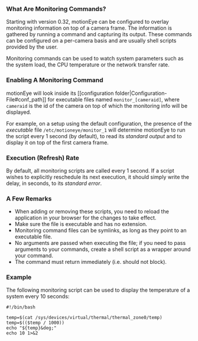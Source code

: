 ### What Are Monitoring Commands?

Starting with version 0.32, motionEye can be configured to overlay monitoring information on top of a camera frame. The information is gathered by running a command and capturing its output. These commands can be configured on a per-camera basis and are usually shell scripts provided by the user.

Monitoring commands can be used to watch system parameters such as the system load, the CPU temperature or the network transfer rate.

### Enabling A Monitoring Command

motionEye will look inside its [[configuration folder|Configuration-File#conf_path]] for executable files named `monitor_[cameraid]`, where `cameraid` is the id of the camera on top of which the monitoring info will be displayed.

For example, on a setup using the default configuration, the presence of the *executable* file `/etc/motioneye/monitor_1` will determine motionEye to run the script every 1 second (by default), to read its *standard output* and to display it on top of the first camera frame.

### Execution (Refresh) Rate

By default, all monitoring scripts are called every 1 second. If a script wishes to explicitly reschedule its next execution, it should simply write the delay, in seconds, to its *standard error*.

### A Few Remarks

* When adding or removing these scripts, you need to reload the application in your browser for the changes to take effect.
* Make sure the file is executable and has no extension.
* Monitoring command files can be symlinks, as long as they point to an executable file.
* No arguments are passed when executing the file; if you need to pass arguments to your commands, create a shell script as a wrapper around your command.
* The command must return immediately (i.e. should not block).

### Example

The following monitoring script can be used to display the temperature of a system every 10 seconds:

    #!/bin/bash
    
    temp=$(cat /sys/devices/virtual/thermal/thermal_zone0/temp)
    temp=$(($temp / 1000))
    echo "${temp}&deg;"
    echo 10 1>&2
